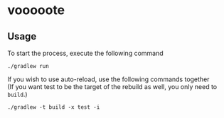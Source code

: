 # vooooote

## Usage
To start the process, execute the following command
```shell
./gradlew run
```

If you wish to use auto-reload, use the following commands together  
(If you want test to be the target of the rebuild as well, you only need to `build`.)
```shell
./gradlew -t build -x test -i
```